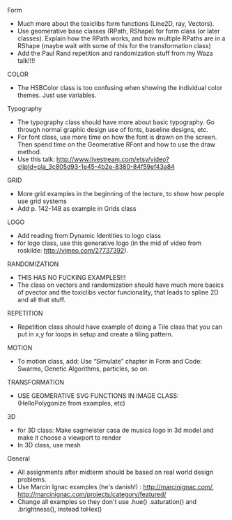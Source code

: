 Form

* Much more about the toxiclibs form functions (Line2D, ray, Vectors).
* Use geomerative base classes (RPath, RShape) for form class (or later classes). Explain how the RPath works, and how multiple RPaths are in a RShape (maybe wait with some of this for the transformation class) 
* Add the Paul Rand repetition and randomization stuff from my Waza talk!!!!

COLOR

* The HSBColor class is too confusing when showing the individual color themes. Just use variables.

Typography

* The typography class should have more about basic typography. Go through normal graphic design use of fonts, baseline designs, etc.
* For font class, use more time on how the font is drawn on the screen. Then spend time on the Geomerative RFont and how to use the draw method.
* Use this talk: http://www.livestream.com/etsy/video?clipId=pla_3c805d93-1e45-4b2e-8380-84f59ef43a84

GRID

* More grid examples in the beginning of the lecture, to show how people use grid systems
* Add p. 142-148 as example in Grids class

LOGO

* Add reading from Dynamic Identities to logo class
* for logo class, use this generative logo (in the mid of video from roskilde: http://vimeo.com/27737392).

RANDOMIZATION

* THIS HAS NO FUCKING EXAMPLES!!!
* The class on vectors and randomization should have much more basics of pvector and the toxiclibs vector funcionality, that leads to spline 2D and all that stuff.

REPETITION

* Repetition class should have example of doing a Tile class that you can put in x,y for loops in setup and create a tiling pattern.

MOTION

* To motion class, add: Use “Simulate” chapter in Form and Code: Swarms, Genetic Algorithms, particles, so on.

TRANSFORMATION

* USE GEOMERATIVE SVG FUNCTIONS IN IMAGE CLASS: (HelloPolygonize from examples, etc)

3D

* for 3D class: Make sagmeister casa de musica logo in 3d model and make it choose a viewport to render
* In 3D class, use mesh

General

* All assignments after midterm should be based on real world design problems.
* Use Marcin Ignac examples (he's danish!) : http://marcinignac.com/, http://marcinignac.com/projects/category/featured/
* Change all examples so they don't use .hue() .saturation() and .brightness(), instead toHex()
